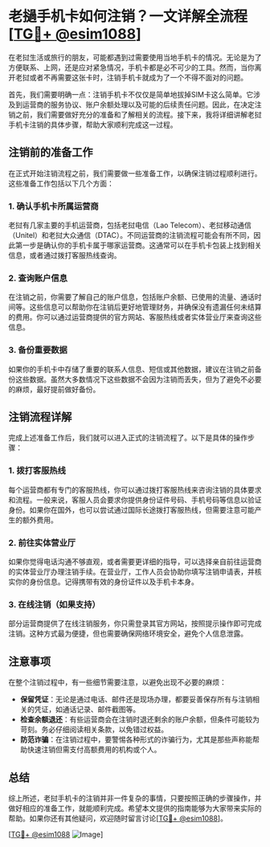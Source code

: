 # 老撾手机卡如何注销？一文详解全流程[[TG💪+ @esim1088](https://t.me/s/esim1088)]

在老挝生活或旅行的朋友，可能都遇到过需要使用当地手机卡的情况。无论是为了方便联系、上网，还是应对紧急情况，手机卡都是必不可少的工具。然而，当你离开老挝或者不再需要这张卡时，注销手机卡就成为了一个不得不面对的问题。

首先，我们需要明确一点：注销手机卡不仅仅是简单地拔掉SIM卡这么简单。它涉及到运营商的服务协议、账户余额处理以及可能的后续责任问题。因此，在决定注销之前，我们需要做好充分的准备和了解相关的流程。接下来，我将详细讲解老挝手机卡注销的具体步骤，帮助大家顺利完成这一过程。

## 注销前的准备工作

在正式开始注销流程之前，我们需要做一些准备工作，以确保注销过程顺利进行。这些准备工作包括以下几个方面：

### 1. 确认手机卡所属运营商
老挝有几家主要的手机运营商，包括老挝电信（Lao Telecom）、老挝移动通信（Unitel）和老挝大众通信（DTAC）。不同运营商的注销流程可能会有所不同，因此第一步是确认你的手机卡属于哪家运营商。这通常可以在手机卡包装上找到相关信息，或者通过拨打客服热线查询。

### 2. 查询账户信息
在注销之前，你需要了解自己的账户信息，包括账户余额、已使用的流量、通话时间等。这些信息可以帮助你在注销后更好地管理财务，并确保没有遗漏任何未结算的费用。你可以通过运营商提供的官方网站、客服热线或者实体营业厅来查询这些信息。

### 3. 备份重要数据
如果你的手机卡中存储了重要的联系人信息、短信或其他数据，建议在注销之前备份这些数据。虽然大多数情况下这些数据不会因为注销而丢失，但为了避免不必要的麻烦，最好提前做好备份。

## 注销流程详解

完成上述准备工作后，我们就可以进入正式的注销流程了。以下是具体的操作步骤：

### 1. 拨打客服热线
每个运营商都有专门的客服热线，你可以通过拨打客服热线来咨询注销的具体要求和流程。一般来说，客服人员会要求你提供身份证件号码、手机号码等信息以验证身份。如果你在国外，也可以尝试通过国际长途拨打客服热线，但需要注意可能产生的额外费用。

### 2. 前往实体营业厅
如果你觉得电话沟通不够直观，或者需要更详细的指导，可以选择亲自前往运营商的实体营业厅办理注销手续。在营业厅，工作人员会协助你填写注销申请表，并核实你的身份信息。记得携带有效的身份证件以及手机卡本身。

### 3. 在线注销（如果支持）
部分运营商提供了在线注销服务，你只需登录其官方网站，按照提示操作即可完成注销。这种方式最为便捷，但也需要确保网络环境安全，避免个人信息泄露。

## 注意事项

在整个注销过程中，有一些细节需要注意，以避免出现不必要的麻烦：

- **保留凭证**：无论是通过电话、邮件还是现场办理，都要妥善保存所有与注销相关的凭证，如通话记录、邮件截图等。
- **检查余额退还**：有些运营商会在注销时退还剩余的账户余额，但条件可能较为苛刻。务必仔细阅读相关条款，以免错过权益。
- **防范诈骗**：在注销过程中，要警惕各种形式的诈骗行为，尤其是那些声称能帮助快速注销但需支付高额费用的机构或个人。

## 总结

综上所述，老挝手机卡的注销并非一件复杂的事情，只要按照正确的步骤操作，并做好相应的准备工作，就能顺利完成。希望本文提供的指南能够为大家带来实际的帮助。如果你还有其他疑问，欢迎随时留言讨论[[TG💪+ @esim1088](https://t.me/s/esim1088)]。

[[TG💪+ @esim1088](https://t.me/s/esim1088) ![Image](https://i.postimg.cc/4NQfJmqS/Snipaste-2025-05-13-00-14-12.png)]